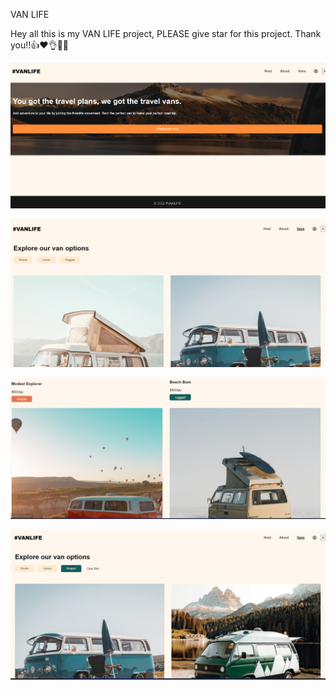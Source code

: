 VAN  LIFE

Hey all this is my VAN LIFE project, PLEASE give star for this project. Thank you!!👍❤️👌🥳😎

![Alt text](<Screenshot 2024-01-08 145041.png>)


![Alt text](<Screenshot 2024-01-08 145121.png>)


 ![Alt text](<Screenshot 2024-01-08 145145.png>) 

 
 ![Alt text](<Screenshot 2024-01-08 145218.png>)